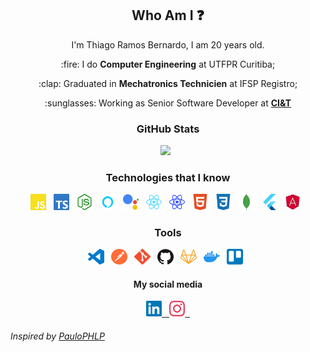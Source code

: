 ## <center> Who Am I :question: </center>

<p align=center>
I'm Thiago Ramos Bernardo, I am 20 years old.
</p>
<p align=center>
:fire: I do <b>Computer Engineering</b> at UTFPR Curitiba;
</p>
<p align=center>
:clap: Graduated in <b>Mechatronics Technicien</b> at IFSP Registro;
</p>
<p align=center>
:sunglasses: Working as Senior Software Developer at <b><a href="https://ciandt.com/us/en-us">CI&T</a></b>
</p>

<h3 align="center">
  GitHub Stats
</h2>

<div align="center">
  <img width="47.7%" src="https://github-readme-stats.vercel.app/api?username=thiagorbernardo&count_private=true&show_icons=true&theme=tokyonight&hide_border=true" />
  &nbsp;
  <!--<img width="40%" src="https://github-readme-stats.vercel.app/api/top-langs/?username=thiagorbernardo&theme=tokyonight&layout=compact&hide=c%2B%2B,Propeller%20Spin&langs_count=5" />-->
</div>

<h3 align="center">
  Technologies that I know
</h3>

<p align=center>
  <img src="assets/technologies/javascript.svg" width="5%" /> &nbsp;
  <img src="assets/technologies/typescript.svg" width="5%"/> &nbsp;
  <img src="assets/technologies/node.svg" width="5%"/> &nbsp;
  <img src="assets/technologies/alexa.png" width="5%"/> &nbsp;
  <img src="assets/technologies/google_assistant.png" width="5%"/> &nbsp;
  <img src="assets/technologies/react.svg" width="5%"/> &nbsp;
  <img src="assets/technologies/native.svg" width="5%"/> &nbsp;
  <img src="assets/technologies/html.svg" width="5%"/> &nbsp;
  <img src="assets/technologies/css.svg" width="5%"/> &nbsp;
  <img src="assets/technologies/mongodb.svg" width="5%"/> &nbsp;
  <img src="assets/technologies/flutter.png" width="5%"/> &nbsp;
  <img src="assets/technologies/angular.png" width="5%"/> &nbsp;
</p>

<h3 align="center">
  Tools
</h3>

<p align=center>
  <img src="assets/tools/vscode.svg" width="5%" /> &nbsp;
  <img src="assets/tools/postman.svg" width="5%" /> &nbsp;
  <img src="assets/tools/git.svg" width="5%" /> &nbsp;
  <img src="assets/tools/github.svg" width="5%" /> &nbsp;
  <img src="assets/tools/gitlab.svg" width="5%" /> &nbsp;
  <img src="assets/tools/docker.svg" width="5%" /> &nbsp;
  <img src="assets/tools/trello.svg" width="5%" /> &nbsp;
</p>

<h4 align="center">
  My social media
</h4>

<p align=center>
  <a
    href="https://www.linkedin.com/in/paulo-lima-1218a9149/" 
  >
    <img src="assets/social/linkedin.svg" width="5%" /> &nbsp;
  </a>
  <a
    href="https://www.instagram.com/thiagorbernardo" 
  >
  <img src="assets/social/instagram.svg" width="5%" /> &nbsp;
  </a>
</p>

<h6>Inspired by <a href="https://github.com/PauloPHLP">PauloPHLP</a> </h6>
